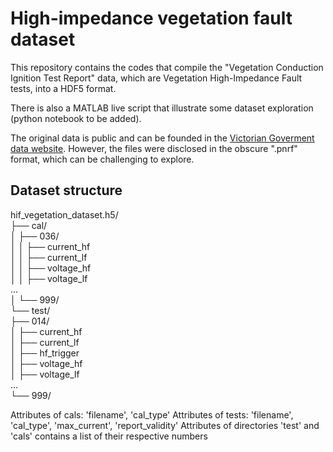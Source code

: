 # High-impedance vegetation fault dataset 

This repository contains the codes that compile the "Vegetation Conduction Ignition Test Report" data, which are Vegetation High-Impedance Fault tests, into a HDF5 format.

There is also a MATLAB live script that illustrate some dataset exploration (python notebook to be added). 

The original data is public and can be founded in the [Victorian Goverment data website](https://discover.data.vic.gov.au/dataset/powerline-bushfire-safety-program-vegetation-conduction-ignition-test-report). However, the files were disclosed in the obscure ".pnrf" format, which can be challenging to explore.

## Dataset structure

hif_vegetation_dataset.h5/  
├── cal/  
│   ├── 036/  
│   │   ├── current_hf  
│   │   ├── current_lf  
│   │   ├── voltage_hf  
│   │   ├── voltage_lf  
			...  
│   └── 999/  
└── test/  
      ├── 014/  
      │   ├── current_hf  
      │   ├── current_lf  
      │   ├── hf_trigger  
      │   ├── voltage_hf  
      │   ├── voltage_lf  
				...  
      └── 999/  

Attributes of cals: 'filename', 'cal_type'
Attributes of tests: 'filename', 'cal_type', 'max_current', 'report_validity'
Attributes of directories 'test' and 'cals' contains a list of their respective numbers
 
